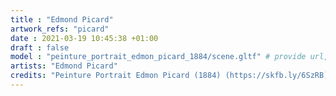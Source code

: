 ```yaml
---
title : "Edmond Picard"
artwork_refs: "picard"
date : 2021-03-19 10:45:38 +01:00
draft : false
model : "peinture_portrait_edmon_picard_1884/scene.gltf" # provide url, leave empty if not required
artists: "Edmond Picard"
credits: "Peinture Portrait Edmon Picard (1884) (https://skfb.ly/6SzRB) by Geoffrey Marchal is licensed under Creative Commons Attribution-NonCommercial (http://creativecommons.org/licenses/by-nc/4.0/)."
---
```

